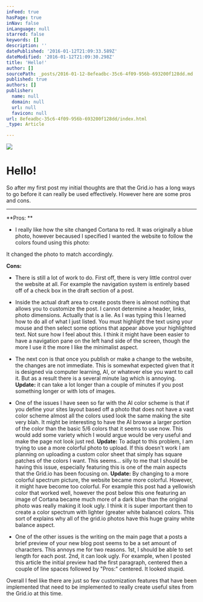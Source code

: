 ```yaml
---
inFeed: true
hasPage: true
inNav: false
inLanguage: null
starred: false
keywords: []
description: ''
datePublished: '2016-01-12T21:09:33.589Z'
dateModified: '2016-01-12T21:09:30.298Z'
title: 'Hello!'
author: []
sourcePath: _posts/2016-01-12-8efeadbc-35c6-4f09-956b-693200f128dd.md
published: true
authors: []
publisher:
  name: null
  domain: null
  url: null
  favicon: null
url: 8efeadbc-35c6-4f09-956b-693200f128dd/index.html
_type: Article

---
```

![](https://the-grid-user-content.s3-us-west-2.amazonaws.com/a3bc19c0-abca-48bf-963d-6d8418706a5e.jpg)

# Hello!

So after my first post my initial thoughts are that the Grid.io has a long ways to go before it can really be used effectively. However here are some pros and cons.

-----------------------------------------------------------------------------------------------

**Pros: **

* I really like how the site changed Cortana to red. It was originally a blue photo, however becaused I specified I wanted the website to follow the colors found using this photo: 

It changed the photo to match accordingly. 

**Cons:**

* There is still a lot of work to do. First off, there is very little control over the website at all. For example the navigation system is entirely based off of a check box in the draft section of a post. 

* Inside the actual draft area to create posts there is almost nothing that allows you to customize the post. I cannot determine a header, links, photo dimensions. Actually that is a lie. As I was typing this I learned how to do all of what I just listed. You must highlight the text using your mouse and then select some options that appear above your highlighted text. Not sure how I feel about this. I think it might have been easier to have a navigation pane on the left hand side of the screen, though the more I use it the more I like the minimalist aspect. 

* The next con is that once you publish or make a change to the website, the changes are not immediate. This is somewhat expected given that it is designed via computer learning, AI, or whatever else you want to call it. But as a result there is a several minute lag which is annoying. **Update:** it can take a lot longer than a couple of minutes if you post something longer or with lots of images. 

* One of the issues I have seen so far with the AI color scheme is that if you define your sites layout based off a photo that does not have a vast color scheme almost all the colors used look the same making the site very blah. It might be interesting to have the AI browse a larger portion of the color than the basic 5/6 colors that it seems to use now. This would add some variety which I would argue would be very useful and make the page not look just red.  **Update:** To adapt to this problem, I am trying to use a more colorful photo to upload. If this doesn't work I am planning on uploading a custom color sheet that simply has square patches of the colors I want. This seems... silly to me that I should be having this issue, especially featuring this is one of the main aspects that the Grid.io has been focusing on. **Update:** By changing to a more colorful spectrum picture, the website became more colorful. However, it might have become too colorful. For example this post had a yellowish color that worked well, however the post below this one featuring an image of Cortana became much more of a dark blue than the original photo was really making it look ugly. I think it is super important then to create a color spectrum with lighter (greater white balance) colors. This sort of explains why all of the grid.io photos have this huge grainy white balance aspect. 

* One of the other issues is the writing on the main page that a posts a brief preview of your new blog post seems to be a set amount of characters. This annoys me for two reasons. 1st, I should be able to set length for each post. 2nd, it can look ugly. For example, when I posted this article the initial preview had the first paragraph, centered then a couple of line spaces followed by "Pros:" centered. It looked stupid. 

Overall I feel like there are just so few customization features that have been implemented that need to be implemented to really create useful sites from the Grid.io at this time.